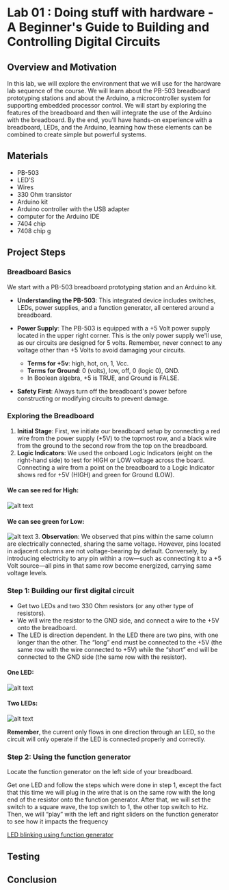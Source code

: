 # Lab 01 : Doing stuff with hardware - A Beginner's Guide to Building and Controlling Digital Circuits

## Overview and Motivation

In this lab, we will explore the environment that we will use for the hardware lab sequence of the course. We will learn about the PB-503 breadboard prototyping stations and about the Arduino, a microcontroller system for supporting embedded processor control. We will start by exploring the features of the breadboard and then will integrate the use of the Arduino with the breadboard. By the end, you'll have hands-on experience with a breadboard, LEDs, and the Arduino, learning how these elements can be combined to create simple but powerful systems.


## Materials 

-  PB-503
-  LED'S
-  Wires
-  330 Ohm transistor 
-  Arduino kit
-  Arduino controller with the USB adapter
-  computer for the Arduino IDE
-  7404 chip
-  7408 chip g 


## Project Steps

### Breadboard Basics

We start with a PB-503 breadboard prototyping station and an Arduino kit. 
- **Understanding the PB-503**: This integrated device includes switches, LEDs, power supplies, and a function generator, all centered around a breadboard.
- **Power Supply**: The PB-503 is equipped with a +5 Volt power supply located in the upper right corner. This is the only power supply we'll use, as our circuits are designed for 5 volts. Remember, never connect to any voltage other than +5 Volts to avoid damaging your circuits.
  - **Terms for +5v**: high, hot, on, 1, Vcc.
  - **Terms for Ground**: 0 (volts), low, off, 0 (logic 0), GND.
  - In Boolean algebra, +5 is TRUE, and Ground is FALSE.

- **Safety First**: Always turn off the breadboard's power before constructing or modifying circuits to prevent damage. 

### Exploring the Breadboard

1. **Initial Stage**: First, we initiate our breadboard setup by connecting a red wire from the power supply (+5V) to the topmost row, and a black wire from the ground to the second row from the top on the breadboard.
2. **Logic Indicators**: We used the onboard Logic Indicators (eight on the right-hand side) to test for HIGH or LOW voltage across the board. Connecting a wire from a point on the breadboard to a Logic Indicator shows red for +5V (HIGH) and green for Ground (LOW).

#### We can see red for High: 
![alt text](https://github.com/mlcourses/lab-1-blog-post-group3_cs281/blob/main/assets/20240118_135514.jpg) 

#### We can see green for Low:
![alt text](https://github.com/mlcourses/lab-1-blog-post-group3_cs281/blob/main/assets/20240118_135542.jpg) 
3. **Observation**: We observed that pins within the same column are electrically connected, sharing the same voltage. However, pins located in adjacent columns are not voltage-bearing by default. Conversely, by introducing electricity to any pin within a row—such as connecting it to a +5 Volt source—all pins in that same row become energized, carrying same voltage levels.


### Step 1: Building our first digital circuit

- Get two LEDs and two 330 Ohm resistors (or any other type of resistors). 
- We will wire the resistor to the GND side, and connect a wire to the +5V onto the breadboard. 
- The LED is direction dependent. In the LED there are two pins, with one longer than the other. The “long” end must be connected to the +5V (the same row with the wire connected to +5V) while the “short” end will be connected to the GND side (the same row with the resistor). 

#### One LED: 
![alt text](https://github.com/mlcourses/lab-1-blog-post-group3_cs281/blob/main/assets/20240118_140202.jpg) 

#### Two LEDs: 
![alt text](https://github.com/mlcourses/lab-1-blog-post-group3_cs281/blob/main/assets/20240118_140915.jpg) 

**Remember**, the current only flows in one direction through an LED, so the circuit will only operate if the LED is connected properly and correctly.

### Step 2: Using the function generator

Locate the function generator on the left side of your breadboard.

Get one LED and follow the steps which were done in step 1, except the fact that this time we will plug in the wire that is on the same row with the long end of the resistor onto the function generator.
After that, we will set the switch to a square wave, the top switch to 1, the other top switch to Hz.
Then, we will “play” with the left and right sliders on the function generator to see how it impacts the frequency

[LED blinking using function generator](https://drive.google.com/file/d/1hobldXbfavqi0o4JsadhW_ytkaj0Q4Lk/view?usp=sharing)





## Testing

## Conclusion




